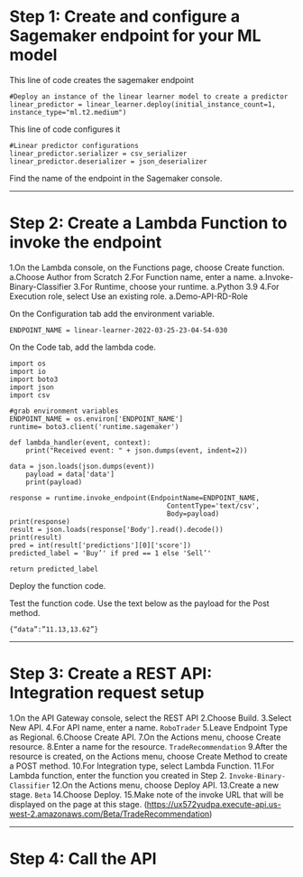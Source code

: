 # Step 1: Create and configure a Sagemaker endpoint for your ML model

This line of code creates the sagemaker endpoint
```
#Deploy an instance of the linear learner model to create a predictor
linear_predictor = linear_learner.deploy(initial_instance_count=1, instance_type="ml.t2.medium")
```

This line of code configures it
```
#Linear predictor configurations
linear_predictor.serializer = csv_serializer
linear_predictor.deserializer = json_deserializer
```

Find the name of the endpoint in the Sagemaker console.

---

# Step 2: Create a Lambda Function to invoke the endpoint

1.On the Lambda console, on the Functions page, choose Create function.
    a.Choose Author from Scratch
2.For Function name, enter a name.
    a.Invoke-Binary-Classifier
3.For Runtime¸ choose your runtime.
    a.Python 3.9
4.For Execution role¸ select Use an existing role.
    a.Demo-API-RD-Role

On the Configuration tab add the environment variable.
```
ENDPOINT_NAME = linear-learner-2022-03-25-23-04-54-030
```

On the Code tab, add the lambda code.
```
import os
import io
import boto3
import json
import csv

#grab environment variables
ENDPOINT_NAME = os.environ['ENDPOINT_NAME']
runtime= boto3.client('runtime.sagemaker')

def lambda_handler(event, context):
    print("Received event: " + json.dumps(event, indent=2))

data = json.loads(json.dumps(event))
    payload = data['data']
    print(payload)

response = runtime.invoke_endpoint(EndpointName=ENDPOINT_NAME,
                                       ContentType='text/csv',
                                       Body=payload)
print(response)
result = json.loads(response['Body'].read().decode())
print(result)
pred = int(result['predictions'][0]['score'])
predicted_label = 'Buy’' if pred == 1 else 'Sell’'

return predicted_label
```
Deploy the function code.

Test the function code. Use the text below as the payload for the Post method.
```
{“data”:”11.13,13.62”}
```

---

# Step 3: Create a REST API: Integration request setup

1.On the API Gateway console, select the REST API
2.Choose Build.
3.Select New API.
4.For API name¸ enter a name.
    ```RoboTrader```
5.Leave Endpoint Type as Regional.
6.Choose Create API.
7.On the Actions menu, choose Create resource.
8.Enter a name for the resource.
    ```TradeRecommendation```
9.After the resource is created, on the Actions menu, choose Create Method to create a POST method.
10.For Integration type, select Lambda Function.
11.For Lambda function, enter the function you created in Step 2.
    ```Invoke-Binary-Classifier```
12.On the Actions menu, choose Deploy API.
13.Create a new stage.
    ```Beta```
14.Choose Deploy.
15.Make note of the invoke URL that will be displayed on the page at this stage. 
    (https://ux572yudpa.execute-api.us-west-2.amazonaws.com/Beta/TradeRecommendation)

---

# Step 4: Call the API
